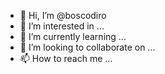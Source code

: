 - 👋 Hi, I’m @boscodiro
- 👀 I’m interested in ...
- 🌱 I’m currently learning ...
- 💞️ I’m looking to collaborate on ...
- 📫 How to reach me ...

<!---
boscodiro/boscodiro is a ✨ special ✨ repository because its `README.md` (this file) appears on your GitHub profile.
You can click the Preview link to take a look at your changes.
--->
